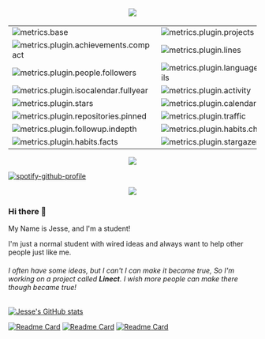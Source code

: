<h1 align="center">
<img src="https://readme-typing-svg.demolab.com/?font=Montserrat&size=25&duration=1000&pause=1000&color=FFBF85&background=73A6FF00&center=true&vCenter=true&width=500&lines=Hiiiiiii+%5E-%5E;I%27m+Jesse!++%E2%88%A0(+%E1%90%9B+%E3%80%8D%E2%88%A0)%EF%BC%BF;Nice+to+meet+you!;Welcome+to+my+Github+profile!+(%C2%B4%E2%96%BD%EF%BD%80)">
</h1>




<table>
    <tr>
        <td><img src="https://cdn.jsdelivr.net/gh/Jesse-0x/Jesse-0x/metrics/metrics.base.svg" alt="metrics.base" /></td>
        <td><img src="https://cdn.jsdelivr.net/gh/Jesse-0x/Jesse-0x/metrics/metrics.plugin.projects.svg" alt="metrics.plugin.projects" /></td>
    </tr>
    <tr>
        <td><img src="https://cdn.jsdelivr.net/gh/Jesse-0x/Jesse-0x/metrics/metrics.plugin.achievements.compact.svg" alt="metrics.plugin.achievements.compact" /></td>
        <td><img src="https://cdn.jsdelivr.net/gh/Jesse-0x/Jesse-0x/metrics/metrics.plugin.lines.svg" alt="metrics.plugin.lines" /></td>
    </tr>
    <tr>
        <td><img src="https://cdn.jsdelivr.net/gh/Jesse-0x/Jesse-0x/metrics/metrics.plugin.people.followers.svg" alt="metrics.plugin.people.followers" /></td>
        <td><img src="https://cdn.jsdelivr.net/gh/Jesse-0x/Jesse-0x/metrics/metrics.plugin.languages.details.svg" alt="metrics.plugin.languages.details" /></td>
    </tr>
    <tr>
        <td><img src="https://cdn.jsdelivr.net/gh/Jesse-0x/Jesse-0x/metrics/metrics.plugin.isocalendar.fullyear.svg" alt="metrics.plugin.isocalendar.fullyear" /></td>
        <td><img src="https://cdn.jsdelivr.net/gh/Jesse-0x/Jesse-0x/metrics/metrics.plugin.activity.svg" alt="metrics.plugin.activity" /></td>
    </tr>
    <tr>
        <td><img src="https://cdn.jsdelivr.net/gh/Jesse-0x/Jesse-0x/metrics/metrics.plugin.stars.svg" alt="metrics.plugin.stars" /></td>
        <td><img src="https://cdn.jsdelivr.net/gh/Jesse-0x/Jesse-0x/metrics/metrics.plugin.calendar.full.svg" alt="metrics.plugin.calendar.full" /></td>
    </tr>
    <tr>
        <td><img src="https://cdn.jsdelivr.net/gh/Jesse-0x/Jesse-0x/metrics/metrics.plugin.repositories.pinned.svg" alt="metrics.plugin.repositories.pinned" /></td>
        <td><img src="https://cdn.jsdelivr.net/gh/Jesse-0x/Jesse-0x/metrics/metrics.plugin.traffic.svg" alt="metrics.plugin.traffic" /></td>
    </tr>
    <tr>
        <td><img src="https://cdn.jsdelivr.net/gh/Jesse-0x/Jesse-0x/metrics/metrics.plugin.followup.indepth.svg" alt="metrics.plugin.followup.indepth" /></td>
        <td><img src="https://cdn.jsdelivr.net/gh/Jesse-0x/Jesse-0x/metrics/metrics.plugin.habits.charts.svg" alt="metrics.plugin.habits.charts" /></td>
    </tr>
    <tr>
        <td><img src="https://cdn.jsdelivr.net/gh/Jesse-0x/Jesse-0x/metrics/metrics.plugin.habits.facts.svg" alt="metrics.plugin.habits.facts" /></td>
        <td><img src="https://cdn.jsdelivr.net/gh/Jesse-0x/Jesse-0x/metrics/metrics.plugin.stargazers.svg" alt="metrics.plugin.stargazers" /></td>

</table>





<div align="center">
    <img  src="https://komarev.com/ghpvc/?username=Jesse-0x&color=brightgreen&style=for-the-badge&label=This+is+my+profile+view+counts(%C2%B4%E2%96%BD%EF%BD%80):++++++" />
</div>

[![spotify-github-profile](https://spotify-github-profile.vercel.app/api/view?uid=5a61nsh05fqgawslcdopik1m6&cover_image=true&theme=default&show_offline=false&background_color=212121&interchange=false&bar_color=53b14f&bar_color_cover=true&interchange=true&interchange=true)](https://spotify-github-profile.vercel.app/api/view?uid=5a61nsh05fqgawslcdopik1m6&redirect=true)

<div align="center">
    <img  src="https://streak-stats.demolab.com?user=Jesse-0x&theme=dark&border_radius=5&date_format=M%20j%5B%2C%20Y%5D" />
</div>


### Hi there 👋

<!--
**jgong-whschool/jgong-whschool** is a ✨ _special_ ✨ repository because its `README.md` (this file) appears on your GitHub profile.

Here are some ideas to get you started:

- 🔭 I’m currently working on ...
- 🌱 I’m currently learning ...
- 👯 I’m looking to collaborate on ...
- 🤔 I’m looking for help with ...
- 💬 Ask me about ...
- 📫 How to reach me: ...
- 😄 Pronouns: ...
- ⚡ Fun fact: ...
-->
My Name is Jesse, and I'm a student!

I'm just a normal student with wired ideas and always want to help other people just like me.

###### I often have some ideas, but I can't  I can make it became true, So I'm working on a project called ***Linect***. I wish more people can make there though became true!

[![Jesse's GitHub stats](https://github-readme-stats.vercel.app/api?username=jesse-0x&show_icons=true&count_private=true&bg_color=10,75c3ff,89f7fe&title_color=2c2c2c&border_radius=30&hide_border=true)](https://github.com/anuraghazra/github-readme-stats)

[![Readme Card](https://github-readme-stats.vercel.app/api/pin/?username=jesse-0x&repo=Jesse-0x.github.io&bg_color=10,FFDEAB,F0898C&title_color=2c2c2c&border_radius=30&hide_border=true)](https://github.com/Jesse-0x/Jesse-0x.github.io)
[![Readme Card](https://github-readme-stats.vercel.app/api/pin/?username=jesse-0x&repo=Linect-FrontEnd&bg_color=10,FFEFA8,FCA272&title_color=2c2c2c&border_radius=30&hide_border=true)](https://github.com/Jesse-0x/Linect-FrontEnd)
[![Readme Card](https://github-readme-stats.vercel.app/api/pin/?username=jesse-0x&repo=CTF-Writeups&bg_color=10,D2FFAF,6DE36B&title_color=2c2c2c&border_radius=30&hide_border=true)](https://github.com/Jesse-0x/CTF-Writeups)

